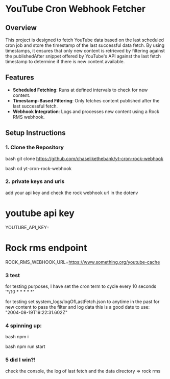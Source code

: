 # YouTube Cron Webhook Fetcher

## Overview

This project is designed to fetch YouTube data based on the last scheduled cron job and store the timestamp of the last successful data fetch. By using timestamps, it ensures that only new content is retrieved by filtering against the publishedAfter snippet offered by YouTube's API against the last fetch timestamp to determine if there is new content available.

## Features

- **Scheduled Fetching**: Runs at defined intervals to check for new content.
- **Timestamp-Based Filtering**: Only fetches content published after the last successful fetch.
- **Webhook Integration**: Logs and processes new content using a Rock RMS webhook.

## Setup Instructions

### 1. Clone the Repository

bash
git clone https://github.com/chaselikethebank/yt-cron-rock-webhook


bash
cd yt-cron-rock-webhook



### 2. private keys and urls 

add your api key and check the rock webhook url in the dotenv

# youtube api key
YOUTUBE_API_KEY= 

# Rock rms endpoint

ROCK_RMS_WEBHOOK_URL=https://www.something.org/youtube-cache


### 3 test

for testing purposes, I have set the cron term to cycle every 10 seconds
'*/10 * * * * *'

for testing set system_logs/logOfLastFetch.json to anytime in the past for new content to pass the filter and log data
this is a good date to use: "2004-08-19T19:22:31.602Z"

### 4 spinning up:

bash
npm i


bash
npm run start


### 5 did I win?! 

check the console, the log of last fetch and the data directory => rock rms 
